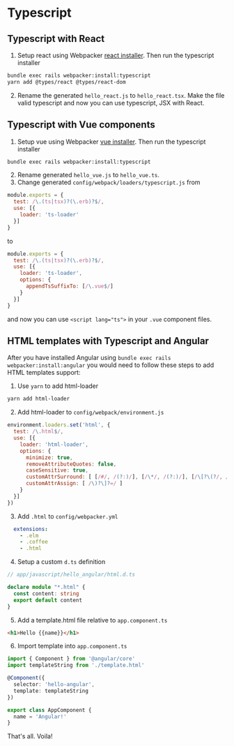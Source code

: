 # Typescript


## Typescript with React

1. Setup react using Webpacker [react installer](../README.md#react). Then run the typescript installer

```bash
bundle exec rails webpacker:install:typescript
yarn add @types/react @types/react-dom
```

2. Rename the generated `hello_react.js` to `hello_react.tsx`. Make the file valid typescript and
now you can use typescript, JSX with React.

## Typescript with Vue components

1. Setup vue using Webpacker [vue installer](../README.md#vue). Then run the typescript installer

```bash
bundle exec rails webpacker:install:typescript
```

2. Rename generated `hello_vue.js` to `hello_vue.ts`.
3. Change generated `config/webpack/loaders/typescript.js` from

```js
module.exports = {
  test: /\.(ts|tsx)?(\.erb)?$/,
  use: [{
    loader: 'ts-loader'
  }]
}
```

to

```js
module.exports = {
  test: /\.(ts|tsx)?(\.erb)?$/,
  use: [{
    loader: 'ts-loader',
    options: {
      appendTsSuffixTo: [/\.vue$/]
    }
  }]
}
```

and now you can use `<script lang="ts">` in your `.vue` component files.

## HTML templates with Typescript and Angular

After you have installed Angular using `bundle exec rails webpacker:install:angular`
you would need to follow these steps to add HTML templates support:

1. Use `yarn` to add html-loader

```bash
yarn add html-loader
```

2. Add html-loader to `config/webpack/environment.js`

```js
environment.loaders.set('html', {
  test: /\.html$/,
  use: [{
    loader: 'html-loader',
    options: {
      minimize: true,
      removeAttributeQuotes: false,
      caseSensitive: true,
      customAttrSurround: [ [/#/, /(?:)/], [/\*/, /(?:)/], [/\[?\(?/, /(?:)/] ],
      customAttrAssign: [ /\)?\]?=/ ]
    }
  }]
})
```

3. Add `.html` to `config/webpacker.yml`

```yml
  extensions:
    - .elm
    - .coffee
    - .html
```

4. Setup a custom `d.ts` definition

```ts
// app/javascript/hello_angular/html.d.ts

declare module "*.html" {
  const content: string
  export default content
}
```

5. Add a template.html file relative to `app.component.ts`

```html
<h1>Hello {{name}}</h1>
```

6. Import template into `app.component.ts`

```ts
import { Component } from '@angular/core'
import templateString from './template.html'

@Component({
  selector: 'hello-angular',
  template: templateString
})

export class AppComponent {
  name = 'Angular!'
}
```

That's all. Voila!
